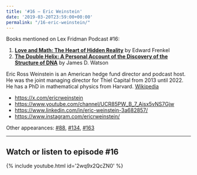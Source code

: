 ```yaml
---
title: '#16 – Eric Weinstein'
date: '2019-03-20T23:59:00+00:00'
permalink: "/16-eric-weinstein/"
---
```


Books mentioned on Lex Fridman Podcast #16:

1. <b><a href="https://amzn.to/3EMzu7X" target="_blank" rel="sponsored noopener noreferrer">Love and Math: The Heart of Hidden Reality</a></b> by Edward Frenkel
2. <b><a href="https://amzn.to/3i0ftlz" target="_blank" rel="sponsored noopener noreferrer">The Double Helix: A Personal Account of the Discovery of the Structure of DNA</a></b> by James D. Watson

<!--more-->

Eric Ross Weinstein is an American hedge fund director and podcast host. He was the joint managing director for Thiel Capital from 2013 until 2022. He has a PhD in mathematical physics from Harvard. <a href="https://en.wikipedia.org/wiki/Eric_Weinstein" target="_blank">Wikipedia</a>

- <a href="https://x.com/ericrweinstein" target="_blank">https://x.com/ericrweinstein</a>
- <a href="https://www.youtube.com/channel/UCR85PW_B_7_Aisx5vNS7Gjw" target="_blank">https://www.youtube.com/channel/UCR85PW_B_7_Aisx5vNS7Gjw</a>
- <a href="https://www.linkedin.com/in/eric-weinstein-3a682857/" target="_blank">https://www.linkedin.com/in/eric-weinstein-3a682857/</a>
- <a href="https://www.instagram.com/ericrweinstein/" target="_blank">https://www.instagram.com/ericrweinstein/</a>

Other appearances: [\#88](/88-eric-weinstein/), [\#134](/134-eric-weinstein/), [\#163](/163-eric-weinstein/)

- - - - - -

## Watch or listen to episode #16

{% include youtube.html id='2wq9x2QcZN0' %}